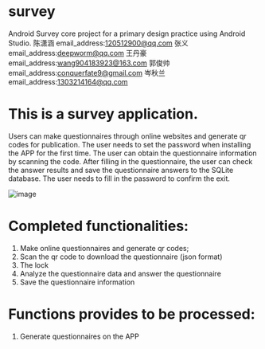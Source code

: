 # survey
Android Survey core project for a primary design practice using Android Studio.
陈潇涵 email_address:120512900@qq.com
张义   email_address:deepworm@qq.com
王丹豪 email_address:wang904183923@163.com
郭俊帅 email_address:conquerfate9@gmail.com
岑秋兰 email_address:1303214164@qq.com
# This is a survey application.
Users can make questionnaires through online websites and generate qr codes for publication.
The user needs to set the password when installing the APP for the first time. The user can obtain the questionnaire information by scanning the code. After filling in the questionnaire, the user can check the answer results and save the questionnaire answers to the SQLite database.
The user needs to fill in the password to confirm the exit.

![image]()
# Completed functionalities:
1. Make online questionnaires and generate qr codes;
2. Scan the qr code to download the questionnaire (json format)
3. The lock
4. Analyze the questionnaire data and answer the questionnaire
5. Save the questionnaire information
# Functions provides to be processed:
1. Generate questionnaires on the APP


